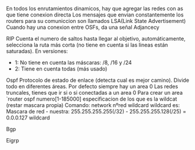 En todos los enrutamientos dinamicos, hay que agregar las redes con as que tiene conexion directa
Los mensajes que envian constantemente los routers para su comuniccion son llamados LSA(Link State Advertisement)
Cuando hay una conexion entre OSFs, da una señal Adjancecy

RIP
Cuenta el numero de saltos hasta llegar al objetivo, automáticamente, selecciona la ruta más corta (no tiene en cuenta si las lineas están saturadas).
En versiones:
- 1: No tiene en cuenta las máscaras: /8, /16 y /24
- 2: Tiene en cuenta todas (más usado)

Ospf
Protocolo de estado de enlace (detecta cual es mejor camino).
Divide todo en diferentes áreas.
Por defecto siempre hay un area 0
Las redes truncales, tienes que ir si o si conectadas a un area 0
Para crear un area `router ospf numero[1-185000]
especificacion de los que es la wildcat (restar mascara propia)
Comando: network nºred wildcard
wildcard es:
    Mascara de red - nuestra: 255.255.255.255(/32) - 255.255.255.128(/25) = 0.0.0.127 wildcard

Bgp


Eigrp
